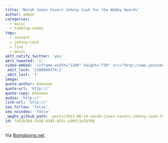 ```yaml
---
title: 'Norah Jones Covers Johnny Cash for the Webby Awards'
author: admin
categories:
  - music
  - tumblog-video
tags:
  - concert
  - johnny-cash
  - live
  - music
aktt_notify_twitter: 'yes'
aktt_tweeted: '1'
video-embed: '<iframe width="1280" height="750" src="http://www.youtube.com/embed/NnalwTXvsnE?rel=0" frameborder="0" allowfullscreen></iframe>'
_edit_lock: '1308089374:1'
_edit_last: '1'
image: ''
quote-author: Unknown
quote-url: 'http://'
quote-copy: Unknown
audio: 'http://'
link-url: 'http://'
seo_follow: 'false'
seo_noindex: 'false'
_wpghs_github_path: _posts/2011-06-14-norah-jones-covers-johnny-cash-for-the-webby-awards.md
id: f452b3bd-fa18-4345-b55c-a30fc1e26f66
---
```

<p>Via <a href="http://www.boingboing.net/2011/06/14/noah-jones-plays-joh.html">Boingboing.net</a>.</p>
